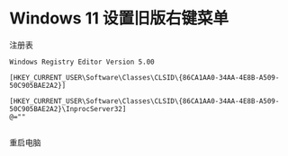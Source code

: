 # Windows 11 设置旧版右键菜单

注册表

```
Windows Registry Editor Version 5.00

[HKEY_CURRENT_USER\Software\Classes\CLSID\{86CA1AA0-34AA-4E8B-A509-50C905BAE2A2}]

[HKEY_CURRENT_USER\Software\Classes\CLSID\{86CA1AA0-34AA-4E8B-A509-50C905BAE2A2}\InprocServer32]
@=""


```

重启电脑
